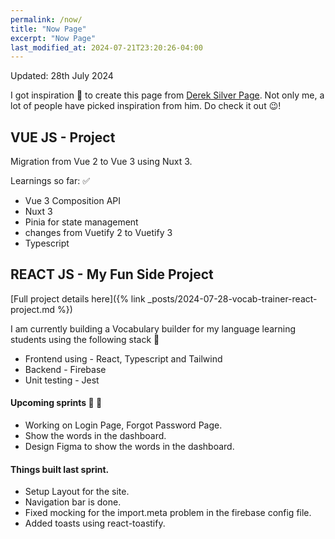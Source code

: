 ```yaml
---
permalink: /now/
title: "Now Page"
excerpt: "Now Page"
last_modified_at: 2024-07-21T23:20:26-04:00
---
```


Updated: 28th July 2024

I got inspiration 💪 to create this page from [Derek Silver Page](https://sive.rs/now). Not only me, a lot of people have picked inspiration from him. Do check it out 😉!

## VUE JS - Project

Migration from Vue 2 to Vue 3 using Nuxt 3.

Learnings so far: ✅

- Vue 3 Composition API
- Nuxt 3
- Pinia for state management
- changes from Vuetify 2 to Vuetify 3
- Typescript

## REACT JS - My Fun Side Project

[Full project details here]({% link _posts/2024-07-28-vocab-trainer-react-project.md %})

I am currently building a Vocabulary builder for my language learning students using the following stack 🧱

- Frontend using - React, Typescript and Tailwind
- Backend - Firebase
- Unit testing - Jest

#### Upcoming sprints 🚧 🔖

- Working on Login Page, Forgot Password Page.
- Show the words in the dashboard.
- Design Figma to show the words in the dashboard.

#### Things built last sprint.

- Setup Layout for the site.
- Navigation bar is done.
- Fixed mocking for the import.meta problem in the firebase config file.
- Added toasts using react-toastify.
